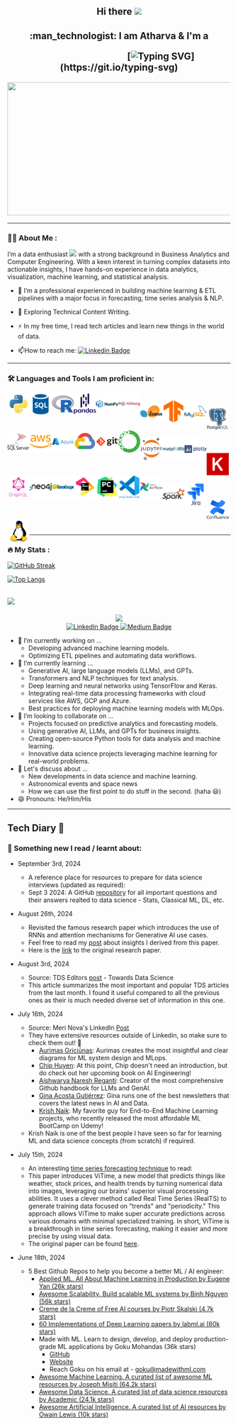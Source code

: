 <h2 align='center'>Hi there <img src="https://media.giphy.com/media/hvRJCLFzcasrR4ia7z/giphy.gif" width="30px"/></h2>

<h2 align='center'>:man_technologist: I am Atharva & I'm a 

&nbsp;&nbsp;&nbsp;&nbsp;&nbsp;&nbsp;&nbsp;&nbsp;&nbsp;&nbsp;&nbsp;&nbsp;&nbsp;&nbsp;&nbsp;&nbsp;&nbsp;&nbsp;&nbsp;&nbsp;&nbsp;&nbsp;&nbsp;&nbsp;&nbsp;&nbsp;&nbsp;&nbsp;&nbsp;&nbsp;&nbsp;&nbsp;&nbsp;&nbsp;&nbsp;&nbsp;&nbsp;&nbsp;[![Typing SVG](https://readme-typing-svg.demolab.com?font=Fira+Code&weight=150&size=16&pause=300&random=false&width=435&lines=Data+Scientist.;Data+Engineer.;Data+Analyst.;Machine+Learning+Engineer.)](https://git.io/typing-svg)
</h2> 

<div align="center">
  <img src="https://media.giphy.com/media/dWesBcTLavkZuG35MI/giphy.gif" width="600" height="300"/>
</div>

---

### :man_technologist: About Me :
I’m a data enthusiast <img src="https://media.giphy.com/media/WUlplcMpOCEmTGBtBW/giphy.gif" width="30"> with a strong background in Business Analytics and Computer Engineering. With a keen interest in turning complex datasets into actionable insights, I have hands-on experience in data analytics, visualization, machine learning, and statistical analysis.
- :telescope: I’m a professional experienced in building machine learning & ETL pipelines with a major focus in forecasting, time series analysis & NLP.

- :seedling: Exploring Technical Content Writing.

- :zap: In my free time, I read tech articles and learn new things in the world of data.

- :mailbox:How to reach me: [![Linkedin Badge](https://img.shields.io/badge/-linkedin-blue?style=flat&logo=Linkedin&logoColor=white)](https://www.linkedin.com/in/attharvaj3147/)

---

### :hammer_and_wrench: Languages and Tools I am proficient in:
<div>
  <img src="https://github.com/devicons/devicon/blob/master/icons/python/python-original.svg" title="Python" alt="Python" width="50" height="50" style="float:left; margin-right: 40;"/>&nbsp;&nbsp;&nbsp;&nbsp;&nbsp;&nbsp;
  <img src="https://github.com/devicons/devicon/blob/master/icons/azuresqldatabase/azuresqldatabase-plain.svg" title="SQL" alt="SQL" width="50" height="50" style="float:left; margin-right: 40;"/>&nbsp;&nbsp;&nbsp;&nbsp;&nbsp;&nbsp;
  <img src="https://github.com/devicons/devicon/blob/master/icons/r/r-original.svg" title="R" alt="R" width="50" height="50" style="float:left; margin-right: 40;"/>&nbsp;&nbsp;&nbsp;&nbsp;&nbsp;&nbsp;
  <img src="https://github.com/devicons/devicon/blob/master/icons/pandas/pandas-original-wordmark.svg" title="pandas" alt="pandas" width="50" height="50" style="float:left; margin-right: 40;"/>&nbsp;&nbsp;&nbsp;&nbsp;&nbsp;&nbsp;
  <img src="https://github.com/devicons/devicon/blob/master/icons/numpy/numpy-original-wordmark.svg" title="numpy" alt="Numpy" width="50" height="50" style="float:left; margin-right: 40;"/>&nbsp;&nbsp;&nbsp;&nbsp;&nbsp;&nbsp;
  <img src="https://github.com/devicons/devicon/blob/master/icons/sqlalchemy/sqlalchemy-original-wordmark.svg" title="sqlalchemy" alt="sqlalchemy" width="50" height="50" style="float:left; margin-right: 40;"/>&nbsp;&nbsp;&nbsp;&nbsp;&nbsp;&nbsp;
  <img src="https://github.com/devicons/devicon/blob/master/icons/scikitlearn/scikitlearn-original.svg" title="sklearn" alt="sklearn" width="50" height="50" style="float:left; margin-right: 40;"/>&nbsp;&nbsp;&nbsp;&nbsp;&nbsp;&nbsp;
  <img src="https://github.com/devicons/devicon/blob/master/icons/tensorflow/tensorflow-original.svg" title="tensorflow" alt="tensorflow" width="50" height="50" style="float:left; margin-right: 40;"/>&nbsp;&nbsp;&nbsp;&nbsp;&nbsp;&nbsp;
  <img src="https://github.com/devicons/devicon/blob/master/icons/mysql/mysql-original-wordmark.svg" title="MySQL"  alt="MySQL" width="50" height="50" style="float:left; margin-right: 40;"/>&nbsp;&nbsp;&nbsp;&nbsp;&nbsp;&nbsp;
  <img src="https://github.com/devicons/devicon/blob/master/icons/postgresql/postgresql-original-wordmark.svg" title="PostgreSQL"  alt="PostgreSQL" width="50" height="50" style="float:left; margin-right: 40;"/>&nbsp;&nbsp;&nbsp;&nbsp;&nbsp;&nbsp;
  <img src="https://github.com/devicons/devicon/blob/master/icons/microsoftsqlserver/microsoftsqlserver-original-wordmark.svg" title="Microsoft SQL Server"  alt="Microsoft SQL Server" width="50" height="50" style="float:left; margin-right: 40;"/>&nbsp;&nbsp;&nbsp;&nbsp;&nbsp;&nbsp;
  <img src="https://github.com/devicons/devicon/blob/master/icons/amazonwebservices/amazonwebservices-plain-wordmark.svg" title="AWS" alt="AWS" width="50" height="50" style="float:left; margin-right: 40;"/>&nbsp;&nbsp;&nbsp;&nbsp;&nbsp;&nbsp;
  <img src="https://github.com/devicons/devicon/blob/master/icons/azure/azure-original-wordmark.svg" title="Azure" alt="Azure" width="50" height="50" style="float:left; margin-right: 40;"/>&nbsp;&nbsp;&nbsp;&nbsp;&nbsp;&nbsp;
  <img src="https://github.com/devicons/devicon/blob/master/icons/googlecloud/googlecloud-original.svg" title="Google Cloud Platform" alt="Google Cloud Platform" width="50" height="50" style="float:left; margin-right: 40;"/>&nbsp;&nbsp;&nbsp;&nbsp;&nbsp;&nbsp;
  <img src="https://github.com/devicons/devicon/blob/master/icons/git/git-original-wordmark.svg" title="Git" **alt="Git" width="50" height="50" style="float:left; margin-right: 40;"/>&nbsp;&nbsp;&nbsp;&nbsp;&nbsp;&nbsp;
  <img src="https://github.com/devicons/devicon/blob/master/icons/anaconda/anaconda-original.svg" title="Anaconda" **alt="Anaconda" width="50" height="50" style="float:left; margin-right: 40;"/>&nbsp;&nbsp;&nbsp;&nbsp;&nbsp;&nbsp;
  <img src="https://github.com/devicons/devicon/blob/master/icons/jupyter/jupyter-original-wordmark.svg" title="Jupyter" **alt="Jupyter" width="50" height="50" style="float:left; margin-right: 40;"/>&nbsp;&nbsp;&nbsp;&nbsp;&nbsp;&nbsp;
  <img src="https://github.com/devicons/devicon/blob/master/icons/matplotlib/matplotlib-original-wordmark.svg" title="Matplotlib" **alt="Matplotlib" width="50" height="50" style="float:left; margin-right: 40;"/>&nbsp;&nbsp;&nbsp;&nbsp;&nbsp;&nbsp;
  <img src="https://github.com/devicons/devicon/blob/master/icons/plotly/plotly-original-wordmark.svg" title="plotly" **alt="plotly" width="50" height="50" style="float:left; margin-right: 40;"/>&nbsp;&nbsp;&nbsp;&nbsp;&nbsp;&nbsp;
  <img src="https://github.com/devicons/devicon/blob/master/icons/keras/keras-original.svg" title="keras" **alt="keras" width="50" height="50" style="float:left; margin-right: 40;"/>&nbsp;&nbsp;&nbsp;&nbsp;&nbsp;&nbsp;
  <img src="https://github.com/devicons/devicon/blob/master/icons/graphql/graphql-plain-wordmark.svg" title="graphql" **alt="graphql" width="50" height="50" style="float:left; margin-right: 40;"/>&nbsp;&nbsp;&nbsp;&nbsp;&nbsp;&nbsp;
  <img src="https://github.com/devicons/devicon/blob/master/icons/neo4j/neo4j-original-wordmark.svg" title="Neo4j" **alt="Neo4j" width="50" height="50" style="float:left; margin-right: 40;"/>&nbsp;&nbsp;&nbsp;&nbsp;&nbsp;&nbsp;
  <img src="https://github.com/devicons/devicon/blob/master/icons/hadoop/hadoop-original-wordmark.svg" title="hadoop" **alt="hadoop" width="50" height="50" style="float:left; margin-right: 40;"/>&nbsp;&nbsp;&nbsp;&nbsp;&nbsp;&nbsp;
  <img src="https://github.com/devicons/devicon/blob/master/icons/jetbrains/jetbrains-original.svg" title="Jetbrains" **alt="Jetbrains" width="50" height="50" style="float:left; margin-right: 40;"/>&nbsp;&nbsp;&nbsp;&nbsp;&nbsp;&nbsp;
  <img src="https://github.com/devicons/devicon/blob/master/icons/pycharm/pycharm-original.svg" title="PyCharm" **alt="PyCharm" width="50" height="50" style="float:left; margin-right: 40;"/>&nbsp;&nbsp;&nbsp;&nbsp;&nbsp;&nbsp;
  <img src="https://github.com/devicons/devicon/blob/master/icons/vscode/vscode-original-wordmark.svg" title="vscode" **alt="vscode" width="50" height="50" style="float:left; margin-right: 40;"/>&nbsp;&nbsp;&nbsp;&nbsp;&nbsp;&nbsp;
  <img src="https://github.com/devicons/devicon/blob/master/icons/apacheairflow/apacheairflow-original-wordmark.svg" title="Airflow" **alt="Airflow" width="50" height="50" style="float:left; margin-right: 40;"/>&nbsp;&nbsp;&nbsp;&nbsp;&nbsp;&nbsp;
  <img src="https://github.com/devicons/devicon/blob/master/icons/apachespark/apachespark-original-wordmark.svg" title="Spark" **alt="Spark" width="50" height="50" style="float:left; margin-right: 40;"/>&nbsp;&nbsp;&nbsp;&nbsp;&nbsp;&nbsp;
  <img src="https://github.com/devicons/devicon/blob/master/icons/jira/jira-original-wordmark.svg" title="jira" **alt="jira" width="50" height="50" style="float:left; margin-right: 40;"/>&nbsp;&nbsp;&nbsp;&nbsp;&nbsp;&nbsp;
  <img src="https://github.com/devicons/devicon/blob/master/icons/confluence/confluence-original-wordmark.svg" title="confluence" **alt="confluence" width="50" height="50" style="float:left; margin-right: 40;"/>&nbsp;&nbsp;&nbsp;&nbsp;&nbsp;&nbsp;
  <img src="https://github.com/devicons/devicon/blob/master/icons/linux/linux-original.svg" title="linux" **alt="linux" width="50" height="50" style="float:left; margin-right: 40;"/>&nbsp;&nbsp;&nbsp;&nbsp;&nbsp;&nbsp;
</div>

---

### :fire: My Stats :
[![GitHub Streak](http://github-readme-streak-stats.herokuapp.com?user=attharva-j&theme=dark&background=000000)](https://git.io/streak-stats)

[![Top Langs](https://github-readme-stats.vercel.app/api/top-langs/?username=attharva-j&layout=compact&theme=vision-friendly-dark)](https://github.com/anuraghazra/github-readme-stats)

![](https://komarev.com/ghpvc/?username=attharva-j&color=fc5a03&style=for-the-badge&label=Profile+Views+(Since+June+18th,+2024))
---
<div id="header" align="center">
  <img src="https://media.giphy.com/media/M9gbBd9nbDrOTu1Mqx/giphy.gif" width="100"/>
<!--   <img class="me" src="http://gravatar.com/avatar/25b1fc64ba12614875c1e467d7e4c86e?s=512" alt="" /> -->
</div>

<div id="badges" align='center'>
  <a href="https://www.linkedin.com/in/attharvaj3147/">
    <img src="https://img.shields.io/badge/LinkedIn-blue?style=for-the-badge&logo=linkedin&logoColor=white" alt="LinkedIn Badge"/>
  </a>
  <a href="https://athex25.medium.com/">
    <img src="https://img.shields.io/badge/Medium-black?style=for-the-badge&logo=medium&logoColor=white" alt="Medium Badge"/>
  </a>
</div>


<!--
**attharva-j/attharva-j** is a ✨ _special_ ✨ repository because its `README.md` (this file) appears on your GitHub profile. -->

<!-- Here are some ideas to get you started: -->

- 🔭 I’m currently working on ...
  - Developing advanced machine learning models.
  - Optimizing ETL pipelines and automating data workflows.
- 🌱 I’m currently learning ...
  - Generative AI, large language models (LLMs), and GPTs.
  - Transformers and NLP techniques for text analysis.
  - Deep learning and neural networks using TensorFlow and Keras.
  - Integrating real-time data processing frameworks with cloud services like AWS, GCP and Azure.
  - Best practices for deploying machine learning models with MLOps.
- 👯 I’m looking to collaborate on ...
  - Projects focused on predictive analytics and forecasting models.
  - Using generative AI, LLMs, and GPTs for business insights.
  - Creating open-source Python tools for data analysis and machine learning.
  - Innovative data science projects leveraging machine learning for real-world problems.
- 💬 Let's discuss about ...
  - New developments in data science and machine learning.
  - Astronomical events and space news
  - How we can use the first point to do stuff in the second. (haha 😃)
- 😄 Pronouns: He/Him/His

---
## Tech Diary 📖
### 🔎 Something new I read / learnt about:
- September 3rd, 2024
  - A reference place for resources to prepare for data science interviews (updated as required):
  - Sept 3 2024: A GitHub [repository](https://github.com/youssefHosni/Data-Science-Interview-Questions-Answers/) for all important questions and their answers realted to data science - Stats, Classical ML, DL, etc.
- August 26th, 2024
  - Revisited the famous research paper which introduces the use of RNNs and attention mechanisms for Generative AI use cases.
  -  Feel free to read my [post](https://www.linkedin.com/posts/attharvaj3147_attention-is-all-you-need-activity-7233868796573184000-c_eS) about insights I derived from this paper.
  -  Here is the [link](https://arxiv.org/abs/1706.03762) to the original research paper.
- August 3rd, 2024
  -  Source: TDS Editors [post](https://towardsdatascience.com/sql-optimization-data-science-portfolios-and-other-july-must-reads-09672d9a60d9) - Towards Data Science
  -  This article summarizes the most important and popular TDS articles from the last month. I found it useful compared to all the previous ones as their is much needed diverse set of information in this one.
- July 16th, 2024
  - Source: Meri Nova's LinkedIn [Post](https://www.linkedin.com/posts/meri-bozulanova_i-dont-want-to-sound-rude-but-i-freaking-activity-7219077180301930496-YigH)
  - They have extensive resources outside of Linkedin, so make sure to check them out! 🚀
    - [Aurimas Griciūnas](https://www.linkedin.com/in/aurimas-griciunas/): Aurimas creates the most insightful and clear diagrams for ML system design and MLops. 
    - [Chip Huyen](https://www.linkedin.com/in/chiphuyen/): At this point, Chip doesn't need an introduction, but do check out her upcoming book on AI Engineering!
    - [Aishwarya Naresh Reganti](https://www.linkedin.com/in/areganti/): Creator of the most comprehensive Github handbook for LLMs and GenAI. 
    - [Gina Acosta Gutiérrez](https://www.linkedin.com/in/ginacostag/): Gina runs one of the best newsletters that covers the latest news in AI and Data. 
    - [Krish Naik](https://www.linkedin.com/in/naikkrish/): My favorite guy for End-to-End Machine Learning projects, who recently released the most affordable ML BootCamp on Udemy!
  - Krish Naik is one of the best people I have seen so far for learning ML and data science concepts (from scratch) if required.

- July 15th, 2024
  - An interesting [time series forecasting technique](https://github.com/ikeyang/vitime) to read:
  - This paper introduces ViTime, a new model that predicts things like weather, stock prices, and health trends by turning numerical data into images, leveraging our brains' superior visual processing abilities. It uses a clever method called Real Time Series (RealTS) to generate training data focused on "trends" and "periodicity." This approach allows ViTime to make super accurate predictions across various domains with minimal specialized training. In short, ViTime is a breakthrough in time series forecasting, making it easier and more precise by using visual data.
  - The original paper can be found [here](https://arxiv.org/pdf/2407.07311).
- June 18th, 2024
  - 5 Best Github Repos to help you become a better ML / AI engineer:
    - [Applied ML. All About Machine Learning in Production by Eugene Yan (26k stars)](https://github.com/eugeneyan/applied-ml)
    - [Awesome Scalability. Build scalable ML systems by Binh Nguyen (56k stars)](https://github.com/binhnguyennus/awesome-scalability)
    - [Creme de la Creme of Free AI courses by Piotr Skalski (4.7k stars)](https://github.com/SkalskiP/courses)
    - [60 Implementations of Deep Learning papers by labml.ai (60k stars)](https://github.com/labmlai/annotated_deep_learning_paper_implementations)
    - Made with ML. Learn to design, develop, and deploy production-grade ML applications by Goku Mohandas (36k stars)
      - [GitHub](https://github.com/GokuMohandas/Made-With-ML)
      - [Website](https://madewithml.com/)
      - Reach Goku on his email at - goku@madewithml.com 
    - [Awesome Machine Learning. A curated list of awesome ML resources by Joseph Misiti (64.2k stars)](https://github.com/josephmisiti/awesome-machine-learning)
    - [Awesome Data Science. A curated list of data science resources by Academic (24.1k stars)](https://github.com/academic/awesome-datascience)
    - [Awesome Artificial Intelligence. A curated list of AI resources by Owain Lewis (10k stars)](https://github.com/owainlewis/awesome-artificial-intelligence)
